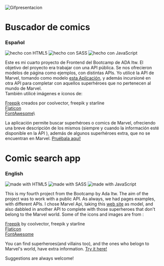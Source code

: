 ![Gifpresentacion](https://media.giphy.com/media/2pT3cHQSJB4tpFTYeX/giphy.gif)


# Buscador de comics

### Español

![hecho con HTML5](https://shields.io/badge/hecho%20con-HTML5-orange?logo=html5&style=plastic)
![hecho con SASS](https://shields.io/badge/hecho%20con-Sass-ff69b4?logo=sass&style=plastic)
![hecho con JavaScript](https://shields.io/badge/hecho%20con-JavaScript-f7df1e?logo=JavaScript&style=plastic)

Este es mi cuarto proyecto de Frontend del Bootcamp de ADA Itw. El objetivo del proyecto era trabajar con una API pública. Se nos ofrecieron modelos de página como ejemplos, con distintas APIs. Yo utilicé la API de Marvel, tomando como modelo [esta Aplicación](https://frontend-proyecto-comics.adaitw.org/), y además incursioné en otra API para completar con aquellos superhéroes que no pertenecen al mundo de Marvel.\
También utilicé imágenes e íconos de:

[Freepik](https://www.freepik.com/vectors/background) creados por coolvector, freepik y starline\
[Flaticon](https://www.flaticon.com/free-icons/superhero)\
[FontAwesome](https://fontawesome.com/)\


La aplicación permite buscar superhéroes o comics de Marvel, ofreciendo una breve descripción de los mismos (siempre y cuando la información esté disponible en la API ), además de algunos superhéroes extra, que no se encuentran en Marvel. 
[Pruébala aquí!](https://celinesco.github.io/buscador_de_comics_2/) 



# Comic search app

### English

![made with HTML5](https://shields.io/badge/made%20with-HTML5-orange?logo=html5&style=plastic)
![made with SASS](https://shields.io/badge/made%20with-Sass-ff69b4?logo=sass&style=plastic)
![made with  JavaScript](https://shields.io/badge/made%20with-JavaScript-f7df1e?logo=JavaScript&style=plastic)

This is my fourth project from the Bootcamp by Ada Itw. The aim of the project was to work with a public API. As always, we had pages examples, with different APIs. I chose Marvel Api, taking this [web site](https://frontend-proyecto-comics.adaitw.org/) as model, and also dabbled in another API to complete with those superheroes that don't belong to the Marvel world.
Some of the icons and images are from :

[Freepik](https://www.freepik.com/vectors/background) by coolvector, freepik y starline\
[Flaticon](https://www.flaticon.com/free-icons/superhero)\
[FontAwesome](https://fontawesome.com/)

You can find superheroes(and villains too), and the ones who belogn to Marvel's world, have extra information.
[Try it here!](https://celinesco.github.io/buscador_de_comics_2/) 


Suggestions are always welcome!
